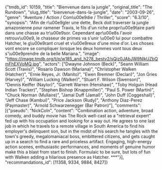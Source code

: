{"tmdb_id": 10159, "title": "Bienvenue dans la jungle", "original_title": "The Rundown", "slug_title": "bienvenue-dans-la-jungle", "date": "2003-09-26", "genre": "Aventure / Action / Com\u00e9die / Thriller", "score": "6.3/10", "synopsis": "Afin de r\u00e9gler une dette, Beck doit traverser la jungle amazonienne pour ramener Travis, le fils d'un riche propri\u00e9taire parti dans une chasse au tr\u00e9sor. Cependant apr\u00e8s l'avoir retrouv\u00e9, le chasseur de primes va s'unir \u00e0 lui pour combattre Hatcher, le g\u00e9rant cruel et v\u00e9reux d'une mine d'or. Les choses vont encore se compliquer lorsque les deux hommes vont tous deux s'\u00e9prendre de la belle Mariana.", "image": "https://image.tmdb.org/t/p/w185_and_h278_bestv2/sQjz0JAbJW9NlkUZbQmFhEXVoMQ.jpg", "actors": ["Dwayne Johnson (Beck)", "Seann William Scott (Travis)", "Rosario Dawson (Mariana)", "Christopher Walken (Hatcher)", "Ernie Reyes, Jr. (Manito)", "Ewen Bremner (Declan)", "Jon Gries (Harvey)", "William Lucking (Walker)", "Stuart F. Wilson (Swenson)", "Dennis Keiffer (Naylor)", "Garrett Warren (Henshaw)", "Toby Holguin (Head Indian Tracker)", "Stephen Bishop (Knappmiller)", "Paul S. Power (Martin)", "Chuck Norman (Mullaire)", "Jamal Duff (Jamal)", "John Duff (Coggeshall)", "Jeff Chase (Kambui)", "Price Jackson (Rudy)", "Anthony Diaz-Perez (Paymaster)", "Arnold Schwarzenegger (Bar Patron)"], "comments": [{"pseudo": "NickCoIn", "content": "Combination action, adventure, broad comedy, and buddy movie has The Rock well-cast as a \"retrieval expert\" fed up with his occupation and looking for a way out. He agrees to one last job in which he travels to a remote village in South America to find his employer's delinquent son, but in the midst of his search he tangles with the town's greedy, megalomaniacal boss, embittered citizens, and gets caught up in a search to find a rare and priceless artifact. Engaging, high-energy action scenes, enthusiastic performances, and moments of genuine humor make this a blast from start to finish. Formulaic to be sure, but lots of fun with Walken adding a hilarious presence as Hatcher. ***"}], "recommandations_id": [11358, 9334, 9884, 8427]}